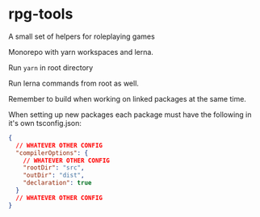 # rpg-tools

A small set of helpers for roleplaying games

Monorepo with yarn workspaces and lerna.

Run `yarn` in root directory

Run lerna commands from root as well.

Remember to build when working on linked packages at the same time.

When setting up new packages each package must have the following in it's own tsconfig.json:

```json
{
  // WHATEVER OTHER CONFIG
  "compilerOptions": {
    // WHATEVER OTHER CONFIG
    "rootDir": "src",
    "outDir": "dist",
    "declaration": true
  }
  // WHATEVER OTHER CONFIG
}
```